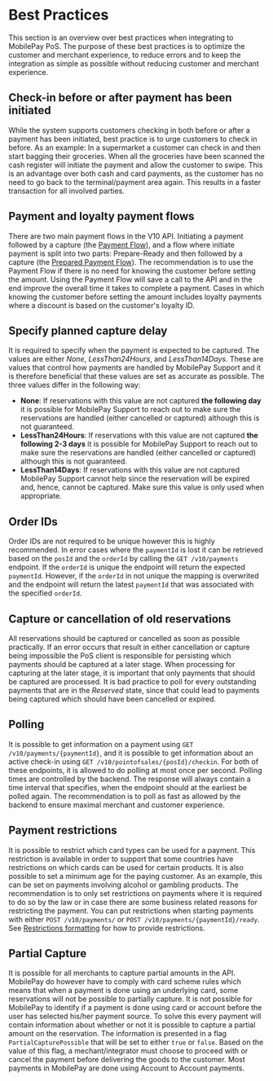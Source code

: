# <a name="best_practices"></a> Best Practices

This section is an overview over best practices when integrating to MobilePay PoS. The purpose of these best practices is to optimize the customer and merchant experience, to reduce errors and to keep the integration as simple as possible without reducing customer and merchant experience. 

## Check-in before or after payment has been initiated
While the system supports customers checking in both before or after a payment has been initiated, best practice is to urge customers to check in before.
As an example: In a supermarket a customer can check in and then start bagging their groceries. When all the groceries have been scanned the cash register will initiate the payment and allow the customer to swipe. 
This is an advantage over both cash and card payments, as the customer has no need to go back to the terminal/payment area again. This results in a faster transaction for all involved parties.

## Payment and loyalty payment flows
There are two main payment flows in the V10 API.
Initiating a payment followed by a capture (the [Payment Flow](payment_flows#payment_flow)), and a flow where initiate payment is split into two parts: Prepare-Ready and then followed by a capture (the [Prepared Payment Flow](payment_flows#prepared_payment_flow)).
The recommendation is to use the Payment Flow if there is no need for knowing the customer before setting the amount.
Using the Payment Flow will save a call to the API and in the end improve the overall time it takes to complete a payment.
Cases in which knowing the customer before setting the amount includes loyalty payments where a discount is based on the customer's loyalty ID. 

## Specify planned capture delay
It is required to specify when the payment is expected to be captured. The values are either *None*, *LessThan24Hours*, and *LessThan14Days*. These are values that control how payments are handled by MobilePay Support and it is therefore beneficial that these values are set as accurate as possible.
The three values differ in the following way:
* **None**: If reservations with this value are not captured **the following day** it is possible for MobilePay Support to reach out to make sure the reservations are handled (either cancelled or captured) although this is not guaranteed.
* **LessThan24Hours**: If reservations with this value are not captured **the following 2-3 days** it is possible for MobilePay Support to reach out to make sure the reservations are handled (either cancelled or captured) although this is not guaranteed.
* **LessThan14Days**: If reservations with this value are not captured MobilePay Support cannot help since the reservation will be expired and, hence, cannot be captured. Make sure this value is only used when appropriate.

## Order IDs
Order IDs are not required to be unique however this is highly recommended.
In error cases where the ``paymentId`` is lost it can be retrieved based on the ``posId`` and the ``orderId`` by calling the ``GET /v10/payments`` endpoint. If the ``orderId`` is unique the endpoint will return the expected ``paymentId``. However, if the ``orderId`` in not unique the mapping is overwrited and the endpoint will return the latest ``paymentId`` that was associated with the specified ``orderId``.

## Capture or cancellation of old reservations
All reservations should be captured or cancelled as soon as possible practically. If an error occurs that result in either cancellation or capture being impossible the PoS client is responsible for persisting which payments should be captured at a later stage. When processing for capturing at the later stage, it is important that only payments that should be captured are processed.
It is bad practice to poll for every outstanding payments that are in the *Reserved* state, since that could lead to payments being captured which should have been cancelled or expired.

## Polling
It is possible to get information on a payment using ``GET /v10/payments/{paymentId}``, and it is possible to get information about an active check-in using ``GET /v10/pointofsales/{posId}/checkin``. 
For both of these endpoints, it is allowed to do polling at most once per second. Polling times are controlled by the backend. The response will always contain a time interval that specifies, when the endpoint should at the earliest be polled again. The recommendation is to poll as fast as allowed by the backend to ensure maximal merchant and customer experience.

## Payment restrictions
It is possible to restrict which card types can be used for a payment. This restriction is available in order to support that some countries have restrictions on which cards can be used for certain products.
It is also possible to set a minimum age for the paying customer. As an example, this can be set on payments involving alcohol or gambling products.
The recommendation is to only set restrictions on payments where it is required to do so by the law or in case there are some business related reasons for restricting the payment. You can put restrictions when starting payments with either ``POST /v10/payments/`` or ``POST /v10/payments/{paymentId}/ready``. See [Restrictions formatting](input_formats#restrictions) for how to provide restrictions.

## Partial Capture
It is possible for all merchants to capture partial amounts in the API. MobilePay do however have to comply with card scheme rules which means that when a payment is done using an underlying card, some reservations will not be possible to partially capture. It is not possible for MobilePay to identify if a payment is done using card or account before the user has selected his/her payment source.
To solve this every payment will contain information about whether or not it is possible to capture a partial amount on the reservation. The information is presented in a flag ``PartialCapturePossible`` that will be set to either ``true`` or ``false``. 
Based on the value of this flag, a mechant/integrator must choose to proceed with or cancel the payment before delivering the goods to the customer. Most payments in MobilePay are done using Account to Account payments.
